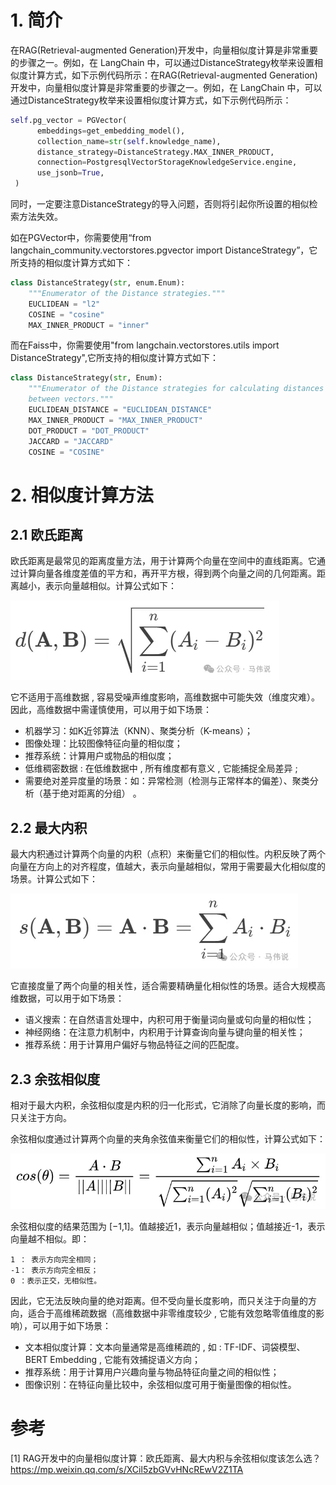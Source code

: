 # 1. 简介

在RAG(Retrieval-augmented Generation)开发中，向量相似度计算是非常重要的步骤之一。例如，在 LangChain 中，可以通过DistanceStrategy枚举来设置相似度计算方式，如下示例代码所示：在RAG(Retrieval-augmented Generation)开发中，向量相似度计算是非常重要的步骤之一。例如，在 LangChain 中，可以通过DistanceStrategy枚举来设置相似度计算方式，如下示例代码所示：

```python
self.pg_vector = PGVector(
      embeddings=get_embedding_model(),
      collection_name=str(self.knowledge_name),
      distance_strategy=DistanceStrategy.MAX_INNER_PRODUCT,
      connection=PostgresqlVectorStorageKnowledgeService.engine,
      use_jsonb=True,
 )
 ```

同时，一定要注意DistanceStrategy的导入问题，否则将引起你所设置的相似检索方法失效。

如在PGVector中，你需要使用“from langchain_community.vectorstores.pgvector import DistanceStrategy”，它所支持的相似度计算方式如下：

```python
class DistanceStrategy(str, enum.Enum):
    """Enumerator of the Distance strategies."""
    EUCLIDEAN = "l2"
    COSINE = "cosine"
    MAX_INNER_PRODUCT = "inner"
```

而在Faiss中，你需要使用"from langchain.vectorstores.utils import DistanceStrategy",它所支持的相似度计算方式如下：

```python
class DistanceStrategy(str, Enum):
    """Enumerator of the Distance strategies for calculating distances
    between vectors."""
    EUCLIDEAN_DISTANCE = "EUCLIDEAN_DISTANCE"
    MAX_INNER_PRODUCT = "MAX_INNER_PRODUCT"
    DOT_PRODUCT = "DOT_PRODUCT"
    JACCARD = "JACCARD"
    COSINE = "COSINE"
```

# 2. 相似度计算方法
## 2.1 欧氏距离

欧氏距离是最常见的距离度量方法，用于计算两个向量在空间中的直线距离。它通过计算向量各维度差值的平方和，再开平方根，得到两个向量之间的几何距离。距离越小，表示向量越相似。计算公式如下：

![](.01_相似度使用方法_images/欧氏距离.png)

它不适用于高维数据 , 容易受噪声维度影响，高维数据中可能失效（维度灾难）。因此，高维数据中需谨慎使用，可以用于如下场景：
- 机器学习：如K近邻算法（KNN）、聚类分析（K-means）；
- 图像处理：比较图像特征向量的相似度；
- 推荐系统：计算用户或物品的相似度；
- 低维稠密数据 : 在低维数据中 , 所有维度都有意义 , 它能捕捉全局差异 ;
- 需要绝对差异度量的场景：如：异常检测（检测与正常样本的偏差）、聚类分析（基于绝对距离的分组） 。

## 2.2 最大内积

最大内积通过计算两个向量的内积（点积）来衡量它们的相似性。内积反映了两个向量在方向上的对齐程度，值越大，表示向量越相似，常用于需要最大化相似度的场景。计算公式如下：

![](.01_相似度使用方法_images/最大内积.png)

它直接度量了两个向量的相关性，适合需要精确量化相似性的场景。适合大规模高维数据，可以用于如下场景：

- 语义搜索：在自然语言处理中，内积可用于衡量词向量或句向量的相似性；
- 神经网络：在注意力机制中，内积用于计算查询向量与键向量的相关性；
- 推荐系统：用于计算用户偏好与物品特征之间的匹配度。

## 2.3 余弦相似度

相对于最大内积，余弦相似度是内积的归一化形式，它消除了向量长度的影响，而只关注于方向。

余弦相似度通过计算两个向量的夹角余弦值来衡量它们的相似性，计算公式如下：

![](.01_相似度使用方法_images/余弦相似度.png)

余弦相似度的结果范围为 [−1,1]。值越接近1，表示向量越相似；值越接近-1，表示向量越不相似。即：

```text
1 ： 表示方向完全相同；
-1： 表示方向完全相反；
0 ：表示正交，无相似性。
```

因此，它无法反映向量的绝对距离。但不受向量长度影响，而只关注于向量的方向，适合于高维稀疏数据（高维数据中非零维度较少 , 它能有效忽略零值维度的影响），可以用于如下场景：
- 文本相似度计算：文本向量通常是高维稀疏的 , 如 : TF-IDF、词袋模型、BERT Embedding , 它能有效捕捉语义方向；
- 推荐系统：用于计算用户兴趣向量与物品特征向量之间的相似性；
- 图像识别：在特征向量比较中，余弦相似度可用于衡量图像的相似性。

# 参考

[1] RAG开发中的向量相似度计算：欧氏距离、最大内积与余弦相似度该怎么选？https://mp.weixin.qq.com/s/XCil5zbGVvHNcREwV2Z1TA
